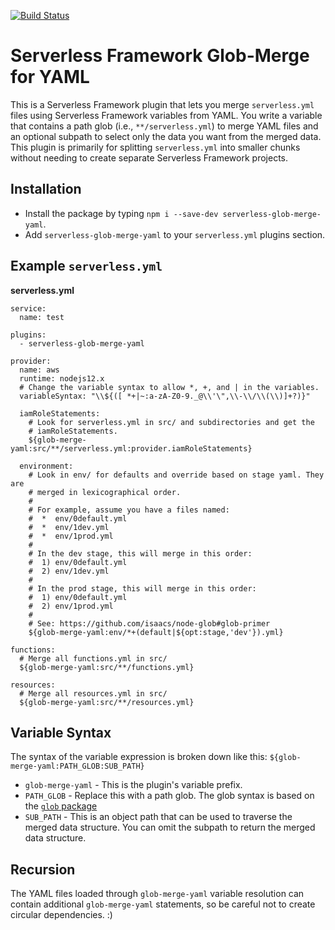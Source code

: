 [![Build Status](https://img.shields.io/github/workflow/status/misterjoshua/serverless-glob-merge-yaml/CI)](https://github.com/misterjoshua/serverless-glob-merge-yaml/actions?query=workflow%3ACI)

# Serverless Framework Glob-Merge for YAML

This is a Serverless Framework plugin that lets you merge `serverless.yml` files using Serverless Framework variables from YAML. You write a variable that contains a path glob (i.e., `**/serverless.yml`) to merge YAML files and an optional subpath to select only the data you want from the merged data. This plugin is primarily for splitting `serverless.yml` into smaller chunks without needing to create separate Serverless Framework projects.

## Installation

- Install the package by typing `npm i --save-dev serverless-glob-merge-yaml`.
- Add `serverless-glob-merge-yaml` to your `serverless.yml` plugins section.

## Example `serverless.yml`

**serverless.yml**

```
service:
  name: test

plugins:
  - serverless-glob-merge-yaml

provider:
  name: aws
  runtime: nodejs12.x
  # Change the variable syntax to allow *, +, and | in the variables.
  variableSyntax: "\\${([ *+|~:a-zA-Z0-9._@\\'\",\\-\\/\\(\\)]+?)}"

  iamRoleStatements:
    # Look for serverless.yml in src/ and subdirectories and get the
    # iamRoleStatements.
    ${glob-merge-yaml:src/**/serverless.yml:provider.iamRoleStatements}

  environment:
    # Look in env/ for defaults and override based on stage yaml. They are
    # merged in lexicographical order.
    #
    # For example, assume you have a files named:
    #  *  env/0default.yml
    #  *  env/1dev.yml
    #  *  env/1prod.yml
    #
    # In the dev stage, this will merge in this order:
    #  1) env/0default.yml
    #  2) env/1dev.yml
    #
    # In the prod stage, this will merge in this order:
    #  1) env/0default.yml
    #  2) env/1prod.yml
    #
    # See: https://github.com/isaacs/node-glob#glob-primer
    ${glob-merge-yaml:env/*+(default|${opt:stage,'dev'}).yml}

functions:
  # Merge all functions.yml in src/
  ${glob-merge-yaml:src/**/functions.yml}

resources:
  # Merge all resources.yml in src/
  ${glob-merge-yaml:src/**/resources.yml}
```

## Variable Syntax

The syntax of the variable expression is broken down like this: `${glob-merge-yaml:PATH_GLOB:SUB_PATH}`

- `glob-merge-yaml` - This is the plugin's variable prefix.
- `PATH_GLOB` - Replace this with a path glob. The glob syntax is based on the [`glob` package](https://github.com/isaacs/node-glob#readme)
- `SUB_PATH` - This is an object path that can be used to traverse the merged data structure. You can omit the subpath to return the merged data structure.

## Recursion

The YAML files loaded through `glob-merge-yaml` variable resolution can contain additional `glob-merge-yaml` statements, so be careful not to create circular dependencies. :)
